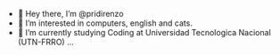 - 👋 Hey there, I’m @pridirenzo
- 👀 I’m interested in computers, english and cats.
- 🌱 I’m currently studying Coding at Universidad Tecnologica Nacional (UTN-FRRO) ...


<!---
pridirenzo/pridirenzo is a ✨ special ✨ repository because its `README.md` (this file) appears on your GitHub profile.
You can click the Preview link to take a look at your changes.
--->
